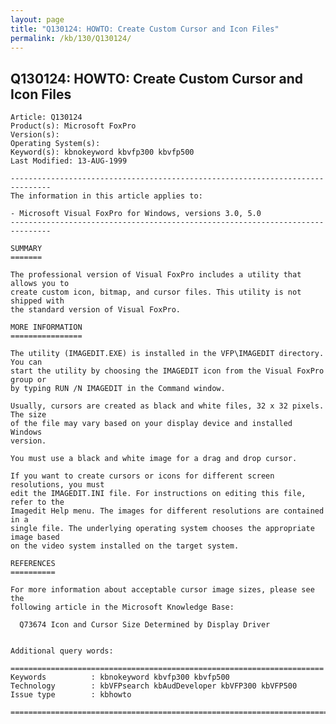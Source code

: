 ```yaml
---
layout: page
title: "Q130124: HOWTO: Create Custom Cursor and Icon Files"
permalink: /kb/130/Q130124/
---
```


## Q130124: HOWTO: Create Custom Cursor and Icon Files

	Article: Q130124
	Product(s): Microsoft FoxPro
	Version(s): 
	Operating System(s): 
	Keyword(s): kbnokeyword kbvfp300 kbvfp500
	Last Modified: 13-AUG-1999
	
	-------------------------------------------------------------------------------
	The information in this article applies to:
	
	- Microsoft Visual FoxPro for Windows, versions 3.0, 5.0 
	-------------------------------------------------------------------------------
	
	SUMMARY
	=======
	
	The professional version of Visual FoxPro includes a utility that allows you to
	create custom icon, bitmap, and cursor files. This utility is not shipped with
	the standard version of Visual FoxPro.
	
	MORE INFORMATION
	================
	
	The utility (IMAGEDIT.EXE) is installed in the VFP\IMAGEDIT directory. You can
	start the utility by choosing the IMAGEDIT icon from the Visual FoxPro group or
	by typing RUN /N IMAGEDIT in the Command window.
	
	Usually, cursors are created as black and white files, 32 x 32 pixels. The size
	of the file may vary based on your display device and installed Windows
	version.
	
	You must use a black and white image for a drag and drop cursor.
	
	If you want to create cursors or icons for different screen resolutions, you must
	edit the IMAGEDIT.INI file. For instructions on editing this file, refer to the
	Imagedit Help menu. The images for different resolutions are contained in a
	single file. The underlying operating system chooses the appropriate image based
	on the video system installed on the target system.
	
	REFERENCES
	==========
	
	For more information about acceptable cursor image sizes, please see the
	following article in the Microsoft Knowledge Base:
	
	  Q73674 Icon and Cursor Size Determined by Display Driver
	
	
	Additional query words:
	
	======================================================================
	Keywords          : kbnokeyword kbvfp300 kbvfp500 
	Technology        : kbVFPsearch kbAudDeveloper kbVFP300 kbVFP500
	Issue type        : kbhowto
	
	=============================================================================
	
